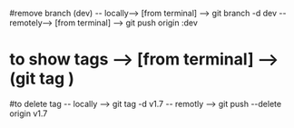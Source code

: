 
#remove branch (dev)
-- locally--> [from terminal] --> git branch -d dev
-- remotely--> [from terminal] --> git push origin :dev

# to show tags --> [from terminal] --> (git tag )
#to delete tag
-- locally --> git tag -d v1.7
-- remotly --> git push --delete origin v1.7
